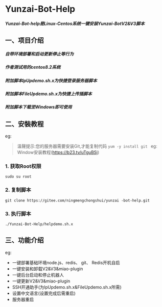 # Yunzai-Bot-Help
##### Yunzai-Bot-help是Linux-Centos系统一键安装Yunzai-BotV2&V3脚本
## 一、项目介绍
##### 自带环境部署和启动更新停止等行为
##### 作者测试用的centos8.2系统
##### 附加脚本IpUpdemo.sh.x为快捷登录服务器脚本
##### 附加脚本FileUpdemo.sh.x为快捷上传插脚本
##### 附加脚本下载至Windows即可使用
## 二、安裝教程
eg:
>温聲提示:您的服务器需要安装Git,才能复制代码
`yum -y install git `
eg:
>Window安装教程(https://b23.tv/uTguBSj)
### 1. 获取Root权限
`sudo su root `
### 2. 复制脚本
`git clone https://gitee.com/ningmengchongshui/yunzai -bot-help.git`
### 3. 执行脚本
`./Yunzai-Bot-Help/helpdemo.sh.x`
## 三、功能介绍
eg:
* 一键部署基础环境node.js、redis、 git、 Redis开机自启
* 一键安装和卸载V2&V3&miao-plugin
* 一键后台启动和停止机器人
* 一键更新V2&V3&miao-plugin  
* SSH开通助手(为IpUpdemo.sh.x&FileUpdemo.sh.x所需)
* 设置中文语言(设置完成后需重启)
* 服务器重启

